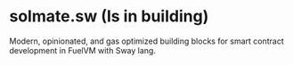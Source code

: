 # solmate.sw (Is in building)
Modern, opinionated, and gas optimized building blocks for smart contract development in FuelVM with Sway lang.
